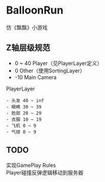 BalloonRun
==
仿《飘飘》小游戏

Z轴层级规范
--

- 0 ~ 40 Player（见PlayerLayer定义）
- 0   Other（使用SortingLayer）
- -10 Main Camera

PlayerLayer

    - 头发 40 ~ inf
    - 眼睛 30 ~ 39
    - 脸部 20 ~ 29
    - 衣服 10 ~ 19
    - 飞机 0 ~ 9
    - 气球 0 ~ 9

TODO
--
实现GamePlay Rules  
Player碰撞反弹逻辑移动到服务器